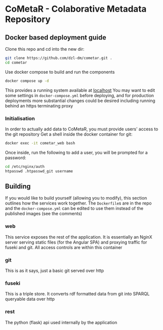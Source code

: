 # CoMetaR - Colaborative Metadata Repository

## Docker based deployment guide
Clone this repo and cd into the new dir:
```sh
git clone https://github.com/dzl-dm/cometar.git .
cd cometar
```

Use docker compose to build and run the components
```sh
docker compose up -d
```

This provides a running system available at [localhost](http://localhost)
You may want to edit some settings in `docker-compose.yml` before deploying, and for production deployments more substantial changes could be desired including running behind an https terminating proxy

### Initialisation
In order to actually add data to CoMetaR, you must provide users' access to the git repository
Get a shell inside the docker container for git:
```sh
docker exec -it cometar_web bash
```

Once inside, run the following to add a user, you will be prompted for a password:
```sh
cd /etc/nginx/auth
htpasswd .htpasswd_git username
```

## Building
If you would like to build yourself (allowing you to modify), this section outlines how the services work together. The `Dockerfile`s are in the repo and the `docker-compose.yml` can be edited to use them instead of the published images (see the comments)

### web
This service exposes the rest of the application. It is essentially an NginX server serving static files (for the Angular SPA) and proxying traffic for fuseki and git. All access controls are within this container

### git
This is as it says, just a basic git served over http

### fuseki
This is a triple store. It converts rdf formatted data from git into SPARQL queryable data over http

### rest
The python (flask) api used internally by the application

